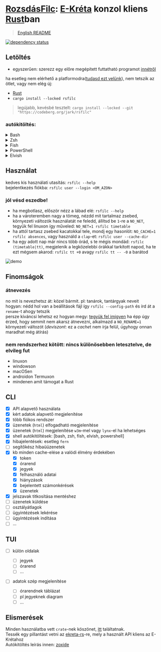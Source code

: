 # [RozsdásFilc](https://codeberg.org/jark/rsfilc): [E-Kréta](https://www.e-kreta.hu/) konzol kliens [Rust](https://rust-lang.org)ban

> [English README](README.md)

[![dependency status](https://deps.rs/repo/codeberg/jark/rsfilc/status.svg)](https://deps.rs/repo/codeberg/jark/rsfilc)

## Letöltés

-   egyszerűen: szerezz egy előre megépített futtatható programot [innétről](https://codeberg.org/jark/rsfilc/releases/latest)

ha esetleg nem elérhető a platformodra([tudasd ezt velünk](https://codeberg.org/jark/rsfilc/issues/new)), nem tetszik az ötlet, vagy nem elég új:

-   [Rust](https://rustup.rs)
-   `cargo install --locked rsfilc`
>   legújabb, kevésbé tesztelt: `cargo install --locked --git "https://codeberg.org/jark/rsfilc"`

### autókitöltés:

   <details>
   <summary>Bash</summary>

> Add a `~/.bashrc` <ins>**végére**</ins> :
>
> ```sh
> eval "$(rsfilc completions bash)"
> ```

   </details>

   <details>
   <summary>Zsh</summary>

> Add a `~/.zshrc` <ins>**végére**</ins> :
>
> ```sh
> eval "$(rsfilc completions zsh)"
> ```

   </details>

   <details>
   <summary>Fish</summary>

> Add a `~/.config/fish/config.fish` <ins>**végére**</ins>:
>
> ```fish
> rsfilc completions fish | source
> ```

   </details>

   <details>
   <summary>PowerShell</summary>

> Add a <ins>**végére**</ins> a beállításaidnak (így találod `echo $profile` PowerShell-ben):
>
> ```powershell
> Invoke-Expression (& { (rsfilc completions powershell | Out-String) })
> ```

   </details>

   <details>
   <summary>Elvish</summary>

> Add a `~/.elvish/rc.elv` <ins>**végére**</ins>:
>
> ```sh
> eval (rsfilc completions elvish | slurp)
> ```

   </details>

## Használat

kedves kis használati utasítás: `rsfilc --help`  
bejelentkezés fiókba: `rsfilc user --login <OM_AZON>`

### jól vésd eszedbe!

- ha megbotlasz, először nézz a lábad elé: `rsfilc --help`
- ha a vároteremben nagy a tömeg, nézdd mit tartalmaz zsebed, környezeti változók használatát ne feledd, állítsd be `1`-re a `NO_NET`, tegyük fel linuxon így műveled: `NO_NET=1 rsfilc timetable`
- ha attól tartasz zsebed kacatokkal tele, mondj egy hasonlót: `NO_CACHE=1 rsfilc absences`, vagy használd a `clap`-et: `rsfilc user --cache-dir`
- ha egy adott nap már nincs több órád, s te mégis mondád: `rsfilc (timetable|tt)`, megjelenik a legközelebbi órákkal tarkított napod, ha te ezt mégsem akarod: `rsfilc tt +0` avagy `rsfilc tt -- -0` a barátod

![demo](./assets/demo.gif "using rsfilc")

## Finomságok

### átnevezés

no mit is nevezhetsz át: közel bármit. pl: tanárok, tantárgyak neveit  
hogyan: nédd hol van a beállítások fájl így `rsfilc --config-path` és írd át a `rename`-t ahogy tetszik  
persze kíváncsi lehetsz ez hogyan megy: [tegyük fel imigyen](./assets/example-config.toml)
ha épp úgy érzed, hogy semmit nem akarsz átnevezni, alkalmazd a `NO_RENAME=1` környezeti változót (*deviszont*: ez a *cache*t nem írja felül, úgyhogy onnan maradhat még átírás)  

### nem rendszerhez kötött: nincs különösebben letesztelve, de elvileg fut

-   linuxon
-   windowson
-   macOSen
-   androidon Termuxon
-   mindenen amit támogat a Rust

## CLI

-   [x] API alapvető használata
-   [x] kért adatok alapvető megjelenítése
-   [x] több fiókos rendszer
-   [x] üzenetek (`html`) elfogadható megjelenítése
-   [x] üzenetek (`html`) megjelenítése `w3m`-mel vagy `lynx`-el ha lehetséges
-   [x] shell autókitöltések: [bash, zsh, fish, elvish, powershell]
-   [x] hibajelentések: esetleg `fern`
-   [ ] segítőkész hibaüüzenetek
-   [x] kb minden cache-elése a valódi élmény érdekében
    -   [x] token
    -   [x] órarend
    -   [x] jegyek
    -   [x] felhasználó adatai
    -   [x] hiányzások
    -   [x] bejelentett számonkérések
    -   [x] üzenetek
-   [x] jelszavak titkosítása mentéshez
-   [ ] üzenetek küldése
-   [ ] osztályátlagok
-   [ ] ügyintézések lekérése
-   [ ] ügyintézések indítása
-   [ ] ...

## TUI

-   [ ] külön oldalak

    -   [ ] jegyek
    -   [ ] órarend
    -   [ ] ...

-   [ ] adatok szép megjelenítése
    -   [ ] órarendnek táblázat
    -   [ ] pl jegyeknek diagram
    -   [ ] ...

## Elismerések

Minden használatba vett `crate`-nek köszönet, [itt](./Cargo.toml) találtatnak.  
Tessék egy pillantást vetni az [ekreta-rs](https://codeberg.org/jark/ekreta-rs)-re, mely a használt API kliens az E-Krétahoz  
Autókitöltés leírás innen: [zoxide](https://github.com/ajeetdsouza/zoxide)
